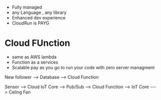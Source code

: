 - Fully managed
- any Language , any library
- Enhanced dev experience
- CloudRun is PAYG


# Cloud FUnction 
- same as AWS lambda
- Function as a services
- Scalable pay as you go to run your code with zero server managment


New follower --> Database --> Cloud Function 

Sensor --> Cloud IoT Core --> Pub/Sub --> Cloud Function --> IoT Core ---> Celing Fan 

